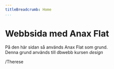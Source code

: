 ```yaml
---
titleBreadcrumb: Home
...
```

Webbsida med Anax Flat
===============================

På den här sidan så används Anax Flat som grund.<br>
Denna grund används till dbwebb kursen *design*

/Therese
